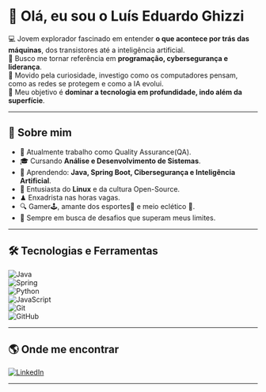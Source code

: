 # 👋 Olá, eu sou o Luís Eduardo Ghizzi 

💻 Jovem explorador fascinado em entender **o que acontece por trás das máquinas**, dos transistores até a inteligência artificial.  
🎯 Busco me tornar referência em **programação, cybersegurança e liderança**.  
🔌 Movido pela curiosidade, investigo como os computadores pensam, como as redes se protegem e como a IA evolui.  
📌 Meu objetivo é **dominar a tecnologia em profundidade, indo além da superfície**.  

---

## 🚀 Sobre mim
- 💼 Atualmente trabalho como Quality Assurance(QA).
- 🎓 Cursando **Análise e Desenvolvimento de Sistemas**.
- 🌱 Aprendendo: **Java, Spring Boot, Cibersegurança e Inteligência Artificial**.
- 🐧 Entusiasta do **Linux** e da cultura Open-Source.
- ♟  Enxadrista nas horas vagas.
- 🔍 Gamer🕹, amante dos esportes🥇 e meio eclético 🎼. 
- 📌 Sempre em busca de desafios que superam meus limites.

---

## 🛠️ Tecnologias e Ferramentas
![Java](https://img.shields.io/badge/Java-ED8B00?style=for-the-badge&logo=java&logoColor=white)  
![Spring](https://img.shields.io/badge/Spring-6DB33F?style=for-the-badge&logo=spring&logoColor=white)  
![Python](https://img.shields.io/badge/Python-3776AB?style=for-the-badge&logo=python&logoColor=white)  
![JavaScript](https://img.shields.io/badge/JavaScript-F7DF1E?style=for-the-badge&logo=javascript&logoColor=black)  
![Git](https://img.shields.io/badge/Git-F05032?style=for-the-badge&logo=git&logoColor=white)  
![GitHub](https://img.shields.io/badge/GitHub-181717?style=for-the-badge&logo=github&logoColor=white)  

---

## 🌎 Onde me encontrar
[![LinkedIn](https://img.shields.io/badge/LinkedIn-blue?style=for-the-badge&logo=linkedin)](https://www.linkedin.com/in/luíseduardoghizzi)   

--- 
